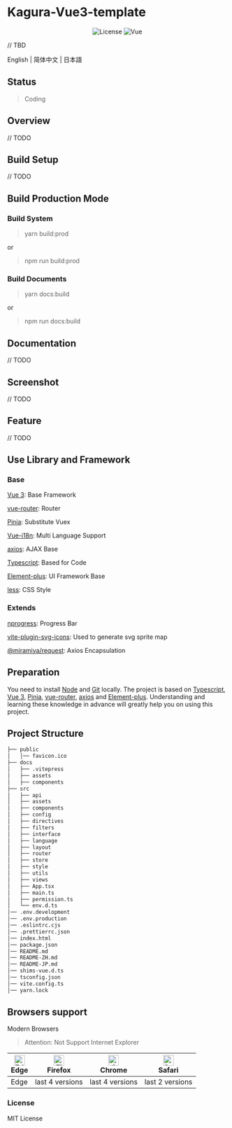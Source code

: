 # Kagura-Vue3-template

<p align="center">
<img src="https://img.shields.io/github/license/iMisty/Vue3-Element-Template" alt="License"/>
<img src="https://img.shields.io/badge/vue-3.2-blue" alt="Vue"/>
</p>

// TBD

English | 简体中文 | 日本語

## Status

> Coding

## Overview

// TODO

## Build Setup

// TODO

## Build Production Mode

### Build System

> yarn build:prod

or

> npm run build:prod

### Build Documents

> yarn docs:build

or

> npm run docs:build

## Documentation

// TODO

## Screenshot

// TODO

## Feature

// TODO

## Use Library and Framework

### Base

[Vue 3](https://vuejs.org/): Base Framework

[vue-router](https://router.vuejs.org/): Router

[Pinia](https://pinia.vuejs.org/): Substitute Vuex

[Vue-i18n](https://kazupon.github.io/vue-i18n/): Multi Language Support

[axios](https://github.com/axios/axios): AJAX Base

[Typescript](https://www.typescriptlang.org/): Based for Code

[Element-plus](https://element-plus.org/en-US/): UI Framework Base

[less](https://lesscss.org/): CSS Style

### Extends

[nprogress](https://ricostacruz.com/nprogress/): Progress Bar

[vite-plugin-svg-icons](https://github.com/vbenjs/vite-plugin-svg-icons): Used to generate svg sprite map

[@miramiya/request](https://github.com/iMisty/Kagura-axios-request): Axios Encapsulation

## Preparation

You need to install [Node](http://nodejs.org/) and [Git](https://git-scm.com/) locally. The project is based on [Typescript](https://www.typescriptlang.org/), [Vue 3](https://vuejs.org/), [Pinia](https://pinia.vuejs.org/), [vue-router](https://router.vuejs.org/), [axios](https://github.com/axios/axios) and [Element-plus](https://element-plus.org/en-US/).
Understanding and learning these knowledge in advance will greatly help you on using this project.

## Project Structure

```bash
├── public
│   │── favicon.ico
├── docs
│   ├── .vitepress
│   ├── assets
│   ├── components
├── src
│   ├── api
│   ├── assets
│   ├── components
│   ├── config
│   ├── directives
│   ├── filters
│   ├── interface
│   ├── language
│   ├── layout
│   ├── router
│   ├── store
│   ├── style
│   ├── utils
│   ├── views
│   ├── App.tsx
│   ├── main.ts
│   ├── permission.ts
│   └── env.d.ts
│── .env.development
│── .env.production
│── .eslintrc.cjs
│── .prettierrc.json
│── index.html
│── package.json
│── README.md
│── README-ZH.md
│── README-JP.md
│── shims-vue.d.ts
│── tsconfig.json
│── vite.config.ts
│── yarn.lock
```

## Browsers support

Modern Browsers

> Attention: Not Support Internet Explorer

| [<img src="https://raw.githubusercontent.com/alrra/browser-logos/master/src/edge/edge_48x48.png" alt="Edge" width="24px" height="24px" />](http://godban.github.io/browsers-support-badges/)</br>Edge | [<img src="https://raw.githubusercontent.com/alrra/browser-logos/master/src/firefox/firefox_48x48.png" alt="Firefox" width="24px" height="24px" />](http://godban.github.io/browsers-support-badges/)</br>Firefox | [<img src="https://raw.githubusercontent.com/alrra/browser-logos/master/src/chrome/chrome_48x48.png" alt="Chrome" width="24px" height="24px" />](http://godban.github.io/browsers-support-badges/)</br>Chrome | [<img src="https://raw.githubusercontent.com/alrra/browser-logos/master/src/safari/safari_48x48.png" alt="Safari" width="24px" height="24px" />](http://godban.github.io/browsers-support-badges/)</br>Safari |
| ----------------------------------------------------------------------------------------------------------------------------------------------------------------------------------------------------- | ----------------------------------------------------------------------------------------------------------------------------------------------------------------------------------------------------------------- | ------------------------------------------------------------------------------------------------------------------------------------------------------------------------------------------------------------- | ------------------------------------------------------------------------------------------------------------------------------------------------------------------------------------------------------------- |
| Edge                                                                                                                                                                                                  | last 4 versions                                                                                                                                                                                                   | last 4 versions                                                                                                                                                                                               | last 2 versions                                                                                                                                                                                               |

### License

MIT License

